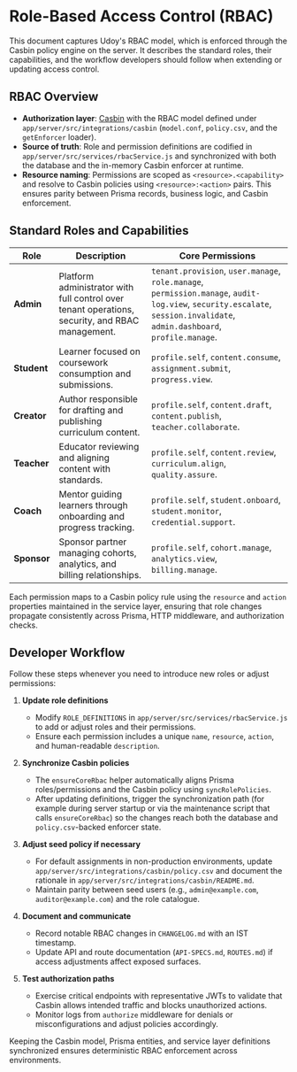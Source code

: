 # Role-Based Access Control (RBAC)

This document captures Udoy's RBAC model, which is enforced through the Casbin policy engine on the server. It describes the standard roles, their capabilities, and the workflow developers should follow when extending or updating access control.

## RBAC Overview

- **Authorization layer**: [Casbin](https://casbin.org/) with the RBAC model defined under `app/server/src/integrations/casbin` (`model.conf`, `policy.csv`, and the `getEnforcer` loader).
- **Source of truth**: Role and permission definitions are codified in `app/server/src/services/rbacService.js` and synchronized with both the database and the in-memory Casbin enforcer at runtime.
- **Resource naming**: Permissions are scoped as `<resource>.<capability>` and resolve to Casbin policies using `<resource>:<action>` pairs. This ensures parity between Prisma records, business logic, and Casbin enforcement.

## Standard Roles and Capabilities

| Role | Description | Core Permissions |
| --- | --- | --- |
| **Admin** | Platform administrator with full control over tenant operations, security, and RBAC management. | `tenant.provision`, `user.manage`, `role.manage`, `permission.manage`, `audit-log.view`, `security.escalate`, `session.invalidate`, `admin.dashboard`, `profile.manage`. |
| **Student** | Learner focused on coursework consumption and submissions. | `profile.self`, `content.consume`, `assignment.submit`, `progress.view`. |
| **Creator** | Author responsible for drafting and publishing curriculum content. | `profile.self`, `content.draft`, `content.publish`, `teacher.collaborate`. |
| **Teacher** | Educator reviewing and aligning content with standards. | `profile.self`, `content.review`, `curriculum.align`, `quality.assure`. |
| **Coach** | Mentor guiding learners through onboarding and progress tracking. | `profile.self`, `student.onboard`, `student.monitor`, `credential.support`. |
| **Sponsor** | Sponsor partner managing cohorts, analytics, and billing relationships. | `profile.self`, `cohort.manage`, `analytics.view`, `billing.manage`. |

Each permission maps to a Casbin policy rule using the `resource` and `action` properties maintained in the service layer, ensuring that role changes propagate consistently across Prisma, HTTP middleware, and authorization checks.

## Developer Workflow

Follow these steps whenever you need to introduce new roles or adjust permissions:

1. **Update role definitions**
   - Modify `ROLE_DEFINITIONS` in `app/server/src/services/rbacService.js` to add or adjust roles and their permissions.
   - Ensure each permission includes a unique `name`, `resource`, `action`, and human-readable `description`.

2. **Synchronize Casbin policies**
   - The `ensureCoreRbac` helper automatically aligns Prisma roles/permissions and the Casbin policy using `syncRolePolicies`.
   - After updating definitions, trigger the synchronization path (for example during server startup or via the maintenance script that calls `ensureCoreRbac`) so the changes reach both the database and `policy.csv`-backed enforcer state.

3. **Adjust seed policy if necessary**
   - For default assignments in non-production environments, update `app/server/src/integrations/casbin/policy.csv` and document the rationale in `app/server/src/integrations/casbin/README.md`.
   - Maintain parity between seed users (e.g., `admin@example.com`, `auditor@example.com`) and the role catalogue.

4. **Document and communicate**
   - Record notable RBAC changes in `CHANGELOG.md` with an IST timestamp.
   - Update API and route documentation (`API-SPECS.md`, `ROUTES.md`) if access adjustments affect exposed surfaces.

5. **Test authorization paths**
   - Exercise critical endpoints with representative JWTs to validate that Casbin allows intended traffic and blocks unauthorized actions.
   - Monitor logs from `authorize` middleware for denials or misconfigurations and adjust policies accordingly.

Keeping the Casbin model, Prisma entities, and service layer definitions synchronized ensures deterministic RBAC enforcement across environments.

